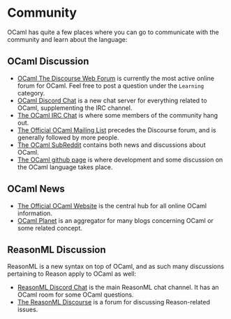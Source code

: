 # Community
OCaml has quite a few places where you can go to communicate with the community and learn about the language:

## OCaml Discussion

* [OCaml The Discourse Web Forum](https://discuss.ocaml.org/) is currently the most active online forum for OCaml. Feel free to post a question under the `Learning` category.
* [OCaml Discord Chat](https://discord.gg/ZBgYuvR) is a new chat server for everything related to OCaml, supplementing the IRC channel.
* [The OCaml IRC Chat](https://riot.im/app/#/room/#freenode_#ocaml:matrix.org) is where some members of the community hang out.
* [The Official OCaml Mailing List](http://caml.inria.fr/resources/forums.en.html) precedes the Discourse forum, and is generally followed by more people.
* [The OCaml SubReddit](http://reddit.com/r/ocaml) contains both news and discussions about OCaml.
* [The OCaml github page](https://github.com/ocaml/ocaml) is where development and some discussion on the OCaml language takes place.

## OCaml News

* [The Official OCaml Website](http://ocaml.org/) is the central hub for all online OCaml information.
* [OCaml Planet](http://ocaml.org/community/planet/) is an aggregator for many blogs concerning OCaml or some related concept.

## ReasonML Discussion

ReasonML is a new syntax on top of OCaml, and as such many discussions pertaining to Reason apply to OCaml as well:

* [ReasonML Discord Chat](https://discordapp.com/invite/reasonml) is the main ReasonML chat channel. It has an OCaml room for some OCaml questions.
* [The ReasonML Discourse](https://reasonml.chat/) is a forum for discussing Reason-related issues.
